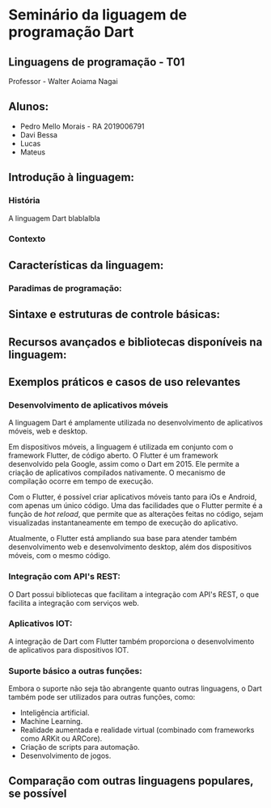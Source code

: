 # Seminário da liguagem de programação Dart
##  Linguagens de programação - T01
Professor - Walter Aoiama Nagai
## Alunos:
* Pedro Mello Morais - RA 2019006791
* Davi Bessa
* Lucas
* Mateus


## Introdução à linguagem:
### História
A linguagem Dart blablalbla
### Contexto


## Características da linguagem: 
### Paradimas de programação:


## Sintaxe e estruturas de controle básicas: 


## Recursos avançados e bibliotecas disponíveis na linguagem:


## Exemplos práticos e casos de uso relevantes
### Desenvolvimento de aplicativos móveis
A linguagem Dart é amplamente utilizada no desenvolvimento de aplicativos móveis, web e desktop.

Em dispositivos móveis, a linguagem é utilizada em conjunto com o framework Flutter, de código aberto. O Flutter é um framework desenvolvido pela Google, assim como o Dart em 2015. Ele permite a criação de aplicativos compilados nativamente. O mecanismo de compilação ocorre em tempo de execução.

Com o Flutter, é possível criar aplicativos móveis tanto para iOs e Android, com apenas um único código.
Uma das facilidades que o Flutter permite é a função de _hot reload_, que permite que as alterações feitas no código, sejam visualizadas instantaneamente em tempo de execução do aplicativo.

Atualmente, o Flutter está ampliando sua base para atender também desenvolvimento web e desenvolvimento desktop, além dos dispositivos móveis, com o mesmo código.
### Integração com API's REST:
O Dart possui bibliotecas que facilitam a integração com API's REST, o que facilita a integração com serviços web.
### Aplicativos IOT:
A integração de Dart com Flutter também proporciona o desenvolvimento de aplicativos para dispositivos IOT.
### Suporte básico a outras funções:
Embora o suporte não seja tão abrangente quanto outras linguagens, o Dart também pode ser utilizados para outras funções, como: 
* Inteligência artificial.
* Machine Learning.
* Realidade aumentada e realidade virtual (combinado com frameworks como ARKit ou ARCore).
* Criação de scripts para automação.
* Desenvolvimento de jogos.

## Comparação com outras linguagens populares, se possível      